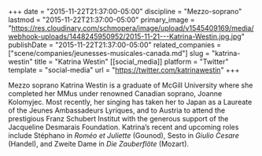 +++
date = "2015-11-22T21:37:00-05:00"
discipline = "Mezzo-soprano"
lastmod = "2015-11-22T21:37:00-05:00"
primary_image = "https://res.cloudinary.com/schmopera/image/upload/v1545409169/media/webhook-uploads/1448245950952/2015-11-21---Katrina-Westin.jpg.jpg"
publishDate = "2015-11-22T21:37:00-05:00"
related_companies = ["scene/companies/jeunesses-musicales-canada.md"]
slug = "katrina-westin"
title = "Katrina Westin"
[[social_media]]
platform = "Twitter"
template = "social-media"
url = "https://twitter.com/katrinawestin"
+++

Mezzo soprano Katrina Westin is a graduate of McGill University where she completed her MMus under renowned Canadian soprano, Joanne Kolomyjec. Most recently, her singing has taken her to Japan as a Laureate of the Jeunes Ambassadeurs Lyriques, and to Austria to attend the prestigious Franz Schubert Institut with the generous support of the Jacqueline Desmarais Foundation. Katrina’s recent and upcoming roles include Stéphano in *Roméo et Juliette* (Gounod), Sesto in *Giulio Cesare* (Handel), and Zweite Dame in *Die Zauberflöte* (Mozart).
